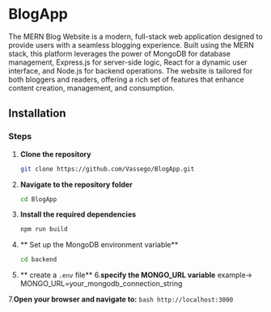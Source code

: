 # BlogApp
The MERN Blog Website is a modern, full-stack web application designed to provide users with a seamless blogging experience. Built using the MERN stack, this platform leverages the power of MongoDB for database management, Express.js for server-side logic, React for a dynamic user interface, and Node.js for backend operations. The website is tailored for both bloggers and readers, offering a rich set of features that enhance content creation, management, and consumption.

## Installation

### Steps

1. **Clone the repository**
    ```bash
    git clone https://github.com/Vassego/BlogApp.git
    ```

2. **Navigate to the repository folder**
    ```bash
    cd BlogApp
    ```
3. **Install the required dependencies**
    ```bash
    npm run build
    ```
4. ** Set up the MongoDB environment variable**
     ```bash
    cd backend
    ```
5. ** create a `.env` file**
6.**specify the MONGO_URL variable**
   example->  MONGO_URL=your_mongodb_connection_string
      
7.**Open your browser and navigate to:**
    ```bash
    http://localhost:3000
    ```
    

